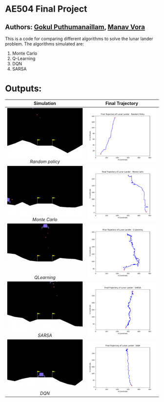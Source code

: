 # AE504 Final Project 
## Authors: [Gokul Puthumanaillam](https://github.com/gokulp01), [Manav Vora](https://github.com/Manavvora)

This is a code for comparing different algorithms to solve the lunar lander problem. The algorithms simulated are:
1. Monte Carlo
2. Q-Learning
3. DQN
4. SARSA


# Outputs:

Simulation            |  Final Trajectory
:-------------------------:|:-------------------------:
![random](outputs/random.gif)*Random policy* |  ![random_plot](trajectories/random.png)
![monte_carlo](outputs/monte_carlo.gif)*Monte Carlo* | ![monte_carlo](trajectories/monte_carlo.png)
![q_learning](outputs/qlearning.gif)*QLearning* | ![q_learning](trajectories/q_learning.png)
![sarsa](outputs/sarsa.gif)*SARSA* | ![sarsa](trajectories/sarsa.png)
![dqn](outputs/dqn.gif)*DQN* | ![dqn](trajectories/DQN.png)





